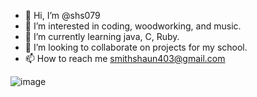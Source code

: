 - 👋 Hi, I’m @shs079
- 👀 I’m interested in coding, woodworking, and music.
- 🌱 I’m currently learning java, C, Ruby.
- 💞️ I’m looking to collaborate on projects for my school.
- 📫 How to reach me smithshaun403@gmail.com


![image](https://github.com/shs079/shs079/assets/148479848/666de469-a642-4621-810d-15e4d9552cee)
